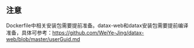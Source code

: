 ## 注意

Dockerfile中相关安装包需要提前准备。datax-web和datax安装包需要提前编译准备，具体可参考：https://github.com/WeiYe-Jing/datax-web/blob/master/userGuid.md
